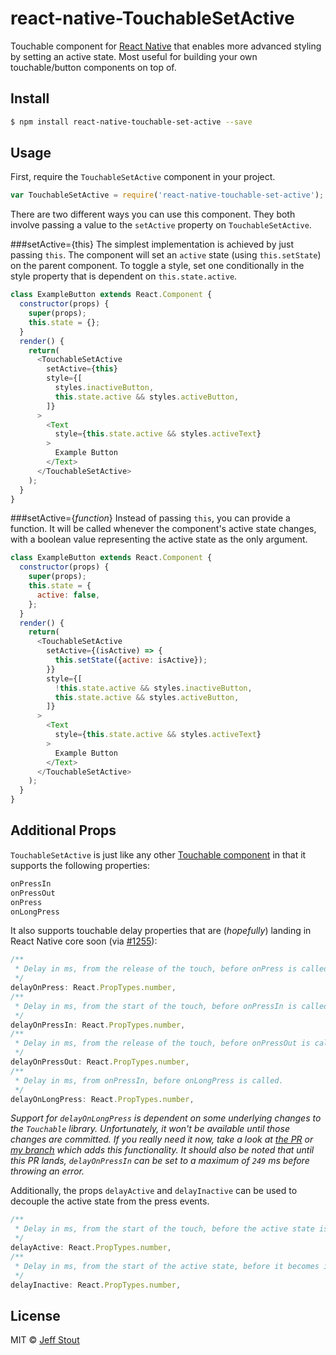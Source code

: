 # react-native-TouchableSetActive
Touchable component for [React Native](https://github.com/facebook/react-native) that enables more advanced styling by setting an active state. Most useful for building your own touchable/button components on top of.

## Install
```sh
$ npm install react-native-touchable-set-active --save
```

## Usage
First, require the `TouchableSetActive` component in your project.
```javascript
var TouchableSetActive = require('react-native-touchable-set-active');
```

There are two different ways you can use this component. They both involve passing a value to the `setActive` property on `TouchableSetActive`.

###setActive={this}
The simplest implementation is achieved by just passing `this`. The component will set an `active` state (using `this.setState`) on the parent component. To toggle a style, set one conditionally in the style property that is dependent on `this.state.active`.

```javascript
class ExampleButton extends React.Component {
  constructor(props) {
    super(props);
    this.state = {};
  }
  render() {
    return(
      <TouchableSetActive
        setActive={this}
        style={[
          styles.inactiveButton,
          this.state.active && styles.activeButton,
        ]}
      >
        <Text
          style={this.state.active && styles.activeText}
        >
          Example Button
        </Text>
      </TouchableSetActive>
    );
  }
}
```

###setActive={*function*}
Instead of passing `this`, you can provide a function. It will be called whenever the component's active state changes, with a boolean value representing the active state as the only argument.
```javascript
class ExampleButton extends React.Component {
  constructor(props) {
    super(props);
    this.state = {
      active: false,
    };
  }
  render() {
    return(
      <TouchableSetActive
        setActive={(isActive) => {
          this.setState({active: isActive});
        }}
        style={[
          !this.state.active && styles.inactiveButton,
          this.state.active && styles.activeButton,
        ]}
      >
        <Text
          style={this.state.active && styles.activeText}
        >
          Example Button
        </Text>
      </TouchableSetActive>
    );
  }
}
```

## Additional Props
`TouchableSetActive` is just like any other [Touchable component](https://facebook.github.io/react-native/docs/touchablewithoutfeedback.html) in that it supports the following properties:
```javascript
onPressIn
onPressOut
onPress
onLongPress
```

It also supports touchable delay properties that are (*hopefully*) landing in React Native core soon (via [\#1255](https://github.com/facebook/react-native/pull/1255)):
```javascript
/**
 * Delay in ms, from the release of the touch, before onPress is called.
 */
delayOnPress: React.PropTypes.number,
/**
 * Delay in ms, from the start of the touch, before onPressIn is called.
 */
delayOnPressIn: React.PropTypes.number,
/**
 * Delay in ms, from the release of the touch, before onPressOut is called.
 */
delayOnPressOut: React.PropTypes.number,
/**
 * Delay in ms, from onPressIn, before onLongPress is called.
 */
delayOnLongPress: React.PropTypes.number,
```
*Support for `delayOnLongPress` is dependent on some underlying changes to the `Touchable` library. Unfortunately, it won't be available until those changes are committed. If you really need it now, take a look at [the PR](https://github.com/facebook/react-native/pull/1255) or [my branch](https://github.com/jmstout/react-native/tree/touchable-custom-delays) which adds this functionality. It should also be noted that until this PR lands, `delayOnPressIn` can be set to a maximum of `249` ms before throwing an error.*

Additionally, the props `delayActive` and `delayInactive` can be used to decouple the active state from the press events.
```javascript
/**
 * Delay in ms, from the start of the touch, before the active state is shown.
 */
delayActive: React.PropTypes.number,
/**
 * Delay in ms, from the start of the active state, before it becomes inactive.
 */
delayInactive: React.PropTypes.number,
```

## License
MIT © [Jeff Stout](http://jmstout.com)